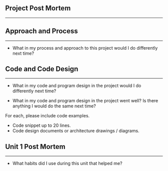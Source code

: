 ## Project Post Mortem

---

## Approach and Process

---

- What in my process and approach to this project would I do differently next time?

## Code and Code Design

---

- What in my code and program design in the project would I do differently next time?

- What in my code and program design in the project went well? Is there anything I would do the same next time?

For each, please include code examples.

- Code snippet up to 20 lines.
- Code design documents or architecture drawings / diagrams.

## Unit 1 Post Mortem

---

- What habits did I use during this unit that helped me?
